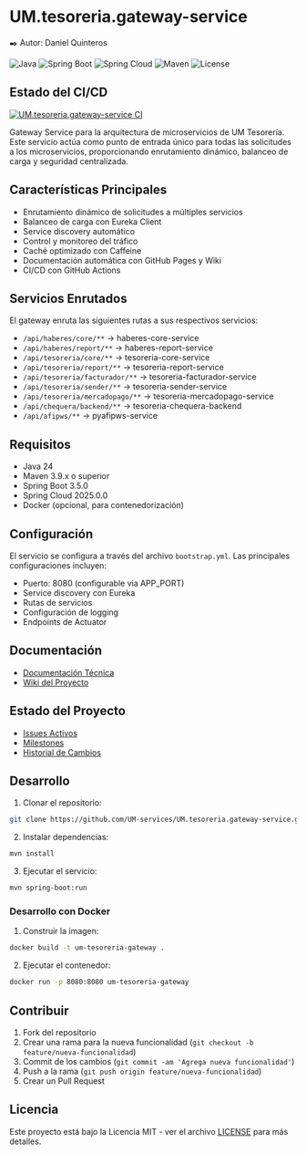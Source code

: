 # UM.tesoreria.gateway-service

✒️ Autor: Daniel Quinteros

![Java](https://img.shields.io/badge/Java-24-orange)
![Spring Boot](https://img.shields.io/badge/Spring%20Boot-3.5.0-brightgreen)
![Spring Cloud](https://img.shields.io/badge/Spring%20Cloud-2025.0.0-brightgreen)
![Maven](https://img.shields.io/badge/Maven-3.9.x-red)
![License](https://img.shields.io/badge/License-MIT-blue)

## Estado del CI/CD

[![UM.tesoreria.gateway-service CI](https://github.com/UM-services/UM.tesoreria.gateway-service/actions/workflows/maven.yml/badge.svg?branch=main)](https://github.com/UM-services/UM.tesoreria.gateway-service/actions/workflows/maven.yml)

Gateway Service para la arquitectura de microservicios de UM Tesorería. Este servicio actúa como punto de entrada único para todas las solicitudes a los microservicios, proporcionando enrutamiento dinámico, balanceo de carga y seguridad centralizada.

## Características Principales

- Enrutamiento dinámico de solicitudes a múltiples servicios
- Balanceo de carga con Eureka Client
- Service discovery automático
- Control y monitoreo del tráfico
- Caché optimizado con Caffeine
- Documentación automática con GitHub Pages y Wiki
- CI/CD con GitHub Actions

## Servicios Enrutados

El gateway enruta las siguientes rutas a sus respectivos servicios:

- `/api/haberes/core/**` → haberes-core-service
- `/api/haberes/report/**` → haberes-report-service
- `/api/tesoreria/core/**` → tesoreria-core-service
- `/api/tesoreria/report/**` → tesoreria-report-service
- `/api/tesoreria/facturador/**` → tesoreria-facturador-service
- `/api/tesoreria/sender/**` → tesoreria-sender-service
- `/api/tesoreria/mercadopago/**` → tesoreria-mercadopago-service
- `/api/chequera/backend/**` → tesoreria-chequera-backend
- `/api/afipws/**` → pyafipws-service

## Requisitos

- Java 24
- Maven 3.9.x o superior
- Spring Boot 3.5.0
- Spring Cloud 2025.0.0
- Docker (opcional, para contenedorización)

## Configuración

El servicio se configura a través del archivo `bootstrap.yml`. Las principales configuraciones incluyen:

- Puerto: 8080 (configurable via APP_PORT)
- Service discovery con Eureka
- Rutas de servicios
- Configuración de logging
- Endpoints de Actuator

## Documentación

- [Documentación Técnica](https://um-services.github.io/UM.tesoreria.gateway-service)
- [Wiki del Proyecto](https://github.com/UM-services/UM.tesoreria.gateway-service/wiki)

## Estado del Proyecto

- [Issues Activos](https://github.com/UM-services/UM.tesoreria.gateway-service/issues)
- [Milestones](https://github.com/UM-services/UM.tesoreria.gateway-service/milestones)
- [Historial de Cambios](CHANGELOG.md)

## Desarrollo

1. Clonar el repositorio:
```bash
git clone https://github.com/UM-services/UM.tesoreria.gateway-service.git
```

2. Instalar dependencias:
```bash
mvn install
```

3. Ejecutar el servicio:
```bash
mvn spring-boot:run
```

### Desarrollo con Docker

1. Construir la imagen:
```bash
docker build -t um-tesoreria-gateway .
```

2. Ejecutar el contenedor:
```bash
docker run -p 8080:8080 um-tesoreria-gateway
```

## Contribuir

1. Fork del repositorio
2. Crear una rama para la nueva funcionalidad (`git checkout -b feature/nueva-funcionalidad`)
3. Commit de los cambios (`git commit -am 'Agrega nueva funcionalidad'`)
4. Push a la rama (`git push origin feature/nueva-funcionalidad`)
5. Crear un Pull Request

## Licencia

Este proyecto está bajo la Licencia MIT - ver el archivo [LICENSE](LICENSE) para más detalles.
